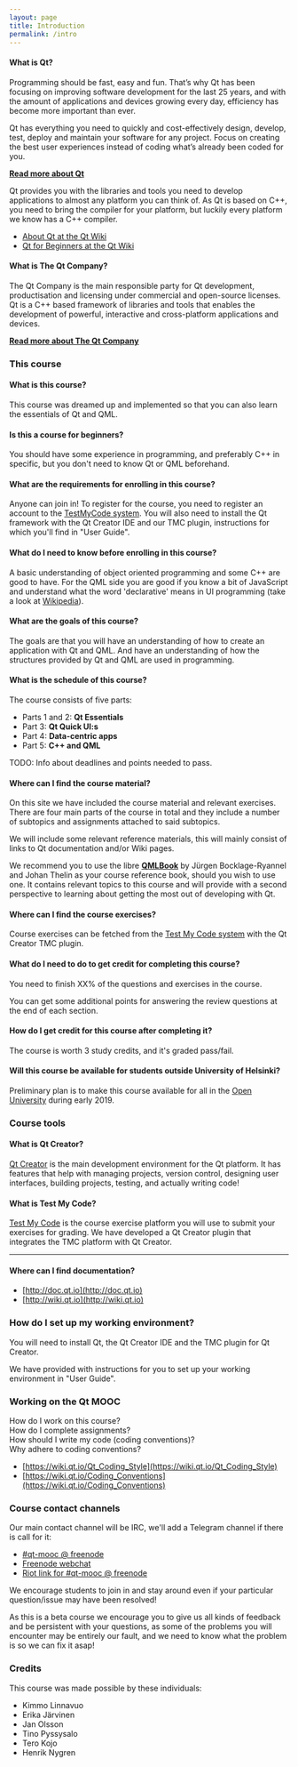 ```yaml
---
layout: page
title: Introduction
permalink: /intro
---
```


#### What is Qt?

Programming should be fast, easy and fun. That’s why Qt has been focusing on improving software development for the last 25 years, and with the amount of applications and devices growing every day, efficiency has become more important than ever.

Qt has everything you need to quickly and cost-effectively design, develop, test, deploy and maintain your software for any project. Focus on creating the best user experiences instead of coding what’s already been coded for you.

[**Read more about Qt**](https://www.qt.io/what-is-qt/)

Qt provides you with the libraries and tools you need to develop applications to almost any platform you can think of. As Qt is based on C++, you need to bring the compiler for your platform, but luckily every platform we know has a C++ compiler.

* [About Qt at the Qt Wiki](https://wiki.qt.io/About_Qt)
* [Qt for Beginners at the Qt Wiki](http://wiki.qt.io/Qt_for_Beginners)

#### What is The Qt Company?  

The Qt Company is the main responsible party for Qt development, productisation and licensing under commercial and open-source licenses. Qt is a C++ based framework of libraries and tools that enables the development of powerful, interactive and cross-platform applications and devices.

[**Read more about The Qt Company**](https://www.qt.io/company/)

### This course

#### What is this course?

This course was dreamed up and implemented so that you can also learn the essentials of Qt and QML.

#### Is this a course for beginners?

You should have some experience in programming, and preferably C++ in specific, but you don't need to know Qt or QML beforehand.

#### What are the requirements for enrolling in this course?

Anyone can join in! To register for the course, you need to register an account to the [TestMyCode system](https://tmc.mooc.fi).
You will also need to install the Qt framework with the Qt Creator IDE and our TMC plugin, instructions for which you'll find in "User Guide".

#### What do I need to know before enrolling in this course?

A basic understanding of object oriented programming and some C++ are good to have.
For the QML side you are good if you know a bit of JavaScript and understand what the word 'declarative' means in UI programming (take a look at [Wikipedia](https://en.wikipedia.org/wiki/QML)).

#### What are the goals of this course?

The goals are that you will have an understanding of how to create an application with Qt and QML. And have an understanding of how the structures provided by Qt and QML are used in programming.

#### What is the schedule of this course?

The course consists of five parts:

- Parts 1 and 2: **Qt Essentials**
- Part 3: **Qt Quick UI:s**
- Part 4: **Data-centric apps**
- Part 5: **C++ and QML**

TODO: Info about deadlines and points needed to pass.

#### Where can I find the course material?

On this site we have included the course material and relevant exercises. There are four main parts of the course in total and they include a number of subtopics and assignments attached to said subtopics.

We will include some relevant reference materials, this will mainly consist of links to Qt documentation and/or Wiki pages.

We recommend you to use the libre [**QMLBook**](https://qmlbook.github.io/index.html) by Jürgen Bocklage-Ryannel and Johan Thelin as your course reference book, should you wish to use one. It contains relevant topics to this course and will provide with a second perspective to learning about getting the most out of developing with Qt.

#### Where can I find the course exercises?

Course exercises can be fetched from the [Test My Code system](https://tmc.mooc.fi) with the Qt Creator TMC plugin.

#### What do I need to do to get credit for completing this course?

You need to finish XX% of the questions and exercises in the course.

You can get some additional points for answering the review questions at the end of each section.

#### How do I get credit for this course after completing it?

The course is worth 3 study credits, and it's graded pass/fail.

#### Will this course be available for students outside University of Helsinki?

Preliminary plan is to make this course available for all in the [Open University](https://www.helsinki.fi/en/open-university) during early 2019.

### Course tools

#### What is Qt Creator?

[Qt Creator](http://doc.qt.io/qtcreator/index.html) is the main development environment for the Qt platform. It has features that help with managing projects, version control, designing user interfaces, building projects, testing, and actually writing code!

#### What is Test My Code?

[Test My Code](https://tmc.mooc.fi/) is the course exercise platform you will use to submit your exercises for grading. We have developed a Qt Creator plugin that integrates the TMC platform with Qt Creator.

******

#### Where can I find documentation?

* [http://doc.qt.io](http://doc.qt.io)
* [http://wiki.qt.io](http://wiki.qt.io)


### How do I set up my working environment?

You will need to install Qt, the Qt Creator IDE and the TMC plugin for Qt Creator.

We have provided with instructions for you to set up your working environment in "User Guide".


### Working on the Qt MOOC

How do I work on this course?  
How do I complete assignments?  
How should I write my code (coding conventions)?  
Why adhere to coding conventions?

* [https://wiki.qt.io/Qt_Coding_Style](https://wiki.qt.io/Qt_Coding_Style)
* [https://wiki.qt.io/Coding_Conventions](https://wiki.qt.io/Coding_Conventions)

### Course contact channels

Our main contact channel will be IRC, we'll add a Telegram channel if there is call for it:

* [#qt-mooc @ freenode](irc://#qt-mooc@irc.freenode.net)
* [Freenode webchat](https://webchat.freenode.net/?channels=qt-mooc)
* [Riot link for #qt-mooc @ freenode](https://riot.im/app/#/room/#freenode_#qt-mooc:matrix.org)

We encourage students to join in and stay around even if your particular question/issue may have been resolved!  

As this is a beta course we encourage you to give us all kinds of feedback and be persistent with your questions, 
as some of the problems you will encounter may be entirely our fault, and we need to know what the problem is so we can 
fix it asap!

### Credits

This course was made possible by these individuals:

- Kimmo Linnavuo
- Erika Järvinen
- Jan Olsson
- Tino Pyssysalo
- Tero Kojo
- Henrik Nygren